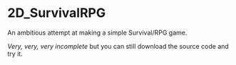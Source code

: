 # 2D_SurvivalRPG
An ambitious attempt at making a simple Survival/RPG game.

*Very, very, very incomplete* but you can still download the source code and try it.


